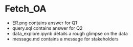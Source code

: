 # Fetch_OA
* ER.png contains answer for Q1
* query.sql contains answer for Q2
* data_explore.ipynb details a rough glimpse on the data
* message.md contains a message for stakeholders

